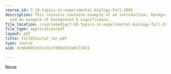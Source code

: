 ```yaml
---
course_id: 7-18-topics-in-experimental-biology-fall-2005
description: This resource contains example of an introduction, background and significance,
  and an example of background & significance.
file_location: /coursemedia/7-18-topics-in-experimental-biology-fall-2005/dc0046852d7c1dc1fd69e512a0c71921_fall05lectu7_lar.pdf
file_type: application/pdf
layout: pdf
title: fall05lectu7_lar.pdf
type: course
uid: dc0046852d7c1dc1fd69e512a0c71921

---
```

None